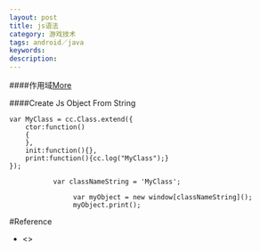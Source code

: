 ```yaml
---
layout: post
title: js语法
category: 游戏技术
tags: android／java
keywords: 
description: 
---
```


####作用域[More](http://www.cnblogs.com/mu-mu/archive/2012/11/19/2777007.html)

####Create Js Object From String

```
var MyClass = cc.Class.extend({
    ctor:function()
    {
    },
    init:function(){},
    print:function(){cc.log("MyClass");}
});

           var classNameString = 'MyClass';

                var myObject = new window[classNameString]();
                myObject.print();
```

#Reference
* <>
